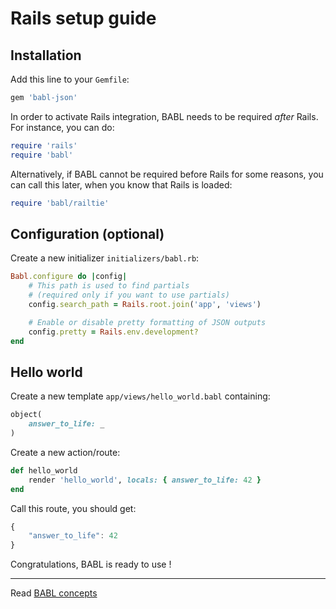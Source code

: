 # Rails setup guide

## Installation

Add this line to your `Gemfile`:
```ruby
gem 'babl-json'
```

In order to activate Rails integration, BABL needs to be required *after* Rails. For instance, you can do:
```ruby
require 'rails'
require 'babl'
```

Alternatively, if BABL cannot be required before Rails for some reasons, you can call this later, when you know that Rails is loaded:
```ruby
require 'babl/railtie'
```

## Configuration (optional)

Create a new initializer `initializers/babl.rb`:

```ruby
Babl.configure do |config|
    # This path is used to find partials
    # (required only if you want to use partials)
    config.search_path = Rails.root.join('app', 'views')

    # Enable or disable pretty formatting of JSON outputs
    config.pretty = Rails.env.development?
end
```

## Hello world

Create a new template `app/views/hello_world.babl` containing:
```ruby
object(
    answer_to_life: _
)
```

Create a new action/route:
```ruby
def hello_world
    render 'hello_world', locals: { answer_to_life: 42 }
end
```

Call this route, you should get:

```js
{
    "answer_to_life": 42
}
```

Congratulations, BABL is ready to use !

----

Read [BABL concepts](concepts.md)